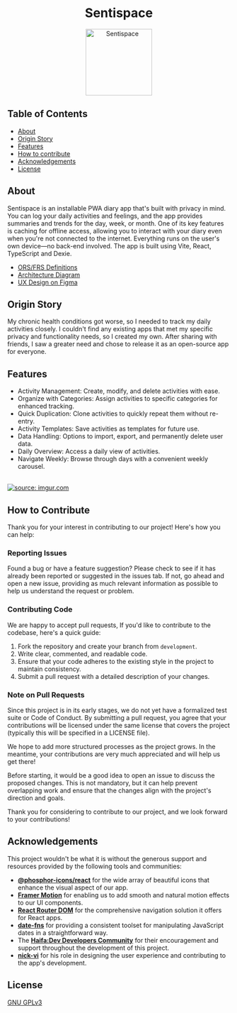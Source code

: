 <h1 align="center">Sentispace</h1>
<p align="center">
  <a href="https://sentispace.com/">
    <img alt="Sentispace" title="Sentispace" src="https://i.imgur.com/xoTQj8f.png" width="150">
  </a>
</p>

## Table of Contents

- [About](#about)
- [Origin Story](#origin-story)
- [Features](#features)
- [How to contribute](#how-to-contribute)
- [Acknowledgements](#acknowledgements)
- [License](#license)

## About

Sentispace is an installable PWA diary app that's built with privacy in mind. You can log your daily activities and feelings, and the app provides summaries and trends for the day, week, or month. One of its key features is caching for offline access, allowing you to interact with your diary even when you're not connected to the internet. Everything runs on the user's own device—no back-end involved. The app is built using Vite, React, TypeScript and Dexie.

- [ORS/FRS Definitions](https://docs.google.com/document/d/11IM741stFVj3_9otDXg5aKKYirAFxMybJnWy4EoPHIQ/view?usp=sharing)
- [Architecture Diagram](https://drive.google.com/file/d/1uRsWsnlG9A36mTwNWcML81U5gVK3qsg2/view?usp=sharing)
- [UX Design on Figma](https://www.figma.com/file/JC406azeeeGGlTbLAxCs04/Feeling-Tracker?node-id=0%3A1&t=jyrThFgzn0f7LWof-0)

## Origin Story

My chronic health conditions got worse, so I needed to track my daily activities closely. I couldn't find any existing apps that met my specific privacy and functionality needs, so I created my own. After sharing with friends, I saw a greater need and chose to release it as an open-source app for everyone.

## Features

- Activity Management: Create, modify, and delete activities with ease.
- Organize with Categories: Assign activities to specific categories for enhanced tracking.
- Quick Duplication: Clone activities to quickly repeat them without re-entry.
- Activity Templates: Save activities as templates for future use.
- Data Handling: Options to import, export, and permanently delete user data.
- Daily Overview: Access a daily view of activities.
- Navigate Weekly: Browse through days with a convenient weekly carousel.

<br>
<a href="https://imgur.com/7r0Vrju"><img src="https://i.imgur.com/7r0Vrju.gif" title="source: imgur.com" /></a>

## How to Contribute

Thank you for your interest in contributing to our project! Here's how you can help:

### Reporting Issues

Found a bug or have a feature suggestion? Please check to see if it has already been reported or suggested in the issues tab. If not, go ahead and open a new issue, providing as much relevant information as possible to help us understand the request or problem.

### Contributing Code

We are happy to accept pull requests, If you'd like to contribute to the codebase, here's a quick guide:

1. Fork the repository and create your branch from `development`.
2. Write clear, commented, and readable code.
3. Ensure that your code adheres to the existing style in the project to maintain consistency.
4. Submit a pull request with a detailed description of your changes.

### Note on Pull Requests

Since this project is in its early stages, we do not yet have a formalized test suite or Code of Conduct. By submitting a pull request, you agree that your contributions will be licensed under the same license that covers the project (typically this will be specified in a LICENSE file).

We hope to add more structured processes as the project grows. In the meantime, your contributions are very much appreciated and will help us get there!

Before starting, it would be a good idea to open an issue to discuss the proposed changes. This is not mandatory, but it can help prevent overlapping work and ensure that the changes align with the project's direction and goals.

Thank you for considering to contribute to our project, and we look forward to your contributions!

## Acknowledgements

This project wouldn't be what it is without the generous support and resources provided by the following tools and communities:

- **[@phosphor-icons/react](https://github.com/phosphor-icons/phosphor-react)** for the wide array of beautiful icons that enhance the visual aspect of our app.
- **[Framer Motion](https://www.framer.com/motion/)** for enabling us to add smooth and natural motion effects to our UI components.
- **[React Router DOM](https://reactrouter.com/)** for the comprehensive navigation solution it offers for React apps.
- **[date-fns](https://date-fns.org/)** for providing a consistent toolset for manipulating JavaScript dates in a straightforward way.
- The **[Haifa:Dev Developers Community](https://haifadev.netlify.app/)** for their encouragement and support throughout the development of this project.
- **[nick-vi](https://github.com/nick-vi)** for his role in designing the user experience and contributing to the app's development.

## License

[GNU GPLv3](LICENSE)
